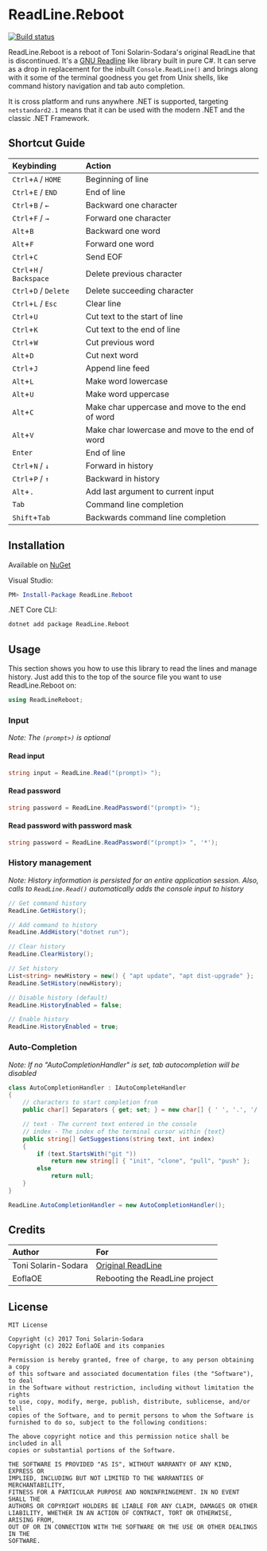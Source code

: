 # ReadLine.Reboot

[![Build status](https://ci.appveyor.com/api/projects/status/twc6ovqb6cc8s184?svg=true)](https://ci.appveyor.com/project/EoflaOE/readline-reboot)

ReadLine.Reboot is a reboot of Toni Solarin-Sodara's original ReadLine that is discontinued. It's a [GNU Readline](https://en.wikipedia.org/wiki/GNU_Readline) like library built in pure C#. It can serve as a drop in replacement for the inbuilt `Console.ReadLine()` and brings along with it some of the terminal goodness you get from Unix shells, like command history navigation and tab auto completion.

It is cross platform and runs anywhere .NET is supported, targeting `netstandard2.1` means that it can be used with the modern .NET and the classic .NET Framework.

## Shortcut Guide

| Keybinding                     | Action                                          |
|:-------------------------------|:------------------------------------------------|
| `Ctrl`+`A` / `HOME`            | Beginning of line                               |
| `Ctrl`+`E` / `END`             | End of line                                     |
| `Ctrl`+`B` / `←`               | Backward one character                          |
| `Ctrl`+`F` / `→`               | Forward one character                           |
| `Alt`+`B`                      | Backward one word                               |
| `Alt`+`F`                      | Forward one word                                |
| `Ctrl`+`C`                     | Send EOF                                        |
| `Ctrl`+`H` / `Backspace`       | Delete previous character                       |
| `Ctrl`+`D` / `Delete`          | Delete succeeding character                     |
| `Ctrl`+`L` / `Esc`             | Clear line                                      |
| `Ctrl`+`U`                     | Cut text to the start of line                   |
| `Ctrl`+`K`                     | Cut text to the end of line                     |
| `Ctrl`+`W`                     | Cut previous word                               |
| `Alt`+`D`                      | Cut next word                                   |
| `Ctrl`+`J`                     | Append line feed                                |
| `Alt`+`L`                      | Make word lowercase                             |
| `Alt`+`U`                      | Make word uppercase                             |
| `Alt`+`C`                      | Make char uppercase and move to the end of word |
| `Alt`+`V`                      | Make char lowercase and move to the end of word |
| `Enter`                        | End of line                                     |
| `Ctrl`+`N` / `↓`               | Forward in history                              |
| `Ctrl`+`P` / `↑`               | Backward in history                             |
| `Alt`+`.`                      | Add last argument to current input              |
| `Tab`                          | Command line completion                         |
| `Shift`+`Tab`                  | Backwards command line completion               |

## Installation

Available on [NuGet](https://www.nuget.org/packages/ReadLine.Reboot/)

Visual Studio:

```powershell
PM> Install-Package ReadLine.Reboot
```

.NET Core CLI:

```bash
dotnet add package ReadLine.Reboot
```

## Usage

This section shows you how to use this library to read the lines and manage history. Just add this to the top of the source file you want to use ReadLine.Reboot on:

```csharp
using ReadLineReboot;
```

### Input

_Note: The `(prompt>)` is  optional_

#### Read input

```csharp
string input = ReadLine.Read("(prompt)> ");
```

#### Read password

```csharp
string password = ReadLine.ReadPassword("(prompt)> ");
```

#### Read password with password mask

```csharp
string password = ReadLine.ReadPassword("(prompt)> ", '*');
```

### History management

_Note: History information is persisted for an entire application session. Also, calls to `ReadLine.Read()` automatically adds the console input to history_

```csharp
// Get command history
ReadLine.GetHistory();

// Add command to history
ReadLine.AddHistory("dotnet run");

// Clear history
ReadLine.ClearHistory();

// Set history
List<string> newHistory = new() { "apt update", "apt dist-upgrade" };
ReadLine.SetHistory(newHistory);

// Disable history (default)
ReadLine.HistoryEnabled = false;

// Enable history
ReadLine.HistoryEnabled = true;
```

### Auto-Completion

_Note: If no "AutoCompletionHandler" is set, tab autocompletion will be disabled_

```csharp
class AutoCompletionHandler : IAutoCompleteHandler
{
    // characters to start completion from
    public char[] Separators { get; set; } = new char[] { ' ', '.', '/' };

    // text - The current text entered in the console
    // index - The index of the terminal cursor within {text}
    public string[] GetSuggestions(string text, int index)
    {
        if (text.StartsWith("git "))
            return new string[] { "init", "clone", "pull", "push" };
        else
            return null;
    }
}

ReadLine.AutoCompletionHandler = new AutoCompletionHandler();
```

## Credits

| Author              | For                                                      |
|:--------------------|:---------------------------------------------------------|
| Toni Solarin-Sodara | [Original ReadLine](https://github.com/tonerdo/readline) |
| EoflaOE             | Rebooting the ReadLine project                           |

## License

```
MIT License

Copyright (c) 2017 Toni Solarin-Sodara
Copyright (c) 2022 EoflaOE and its companies

Permission is hereby granted, free of charge, to any person obtaining a copy
of this software and associated documentation files (the "Software"), to deal
in the Software without restriction, including without limitation the rights
to use, copy, modify, merge, publish, distribute, sublicense, and/or sell
copies of the Software, and to permit persons to whom the Software is
furnished to do so, subject to the following conditions:

The above copyright notice and this permission notice shall be included in all
copies or substantial portions of the Software.

THE SOFTWARE IS PROVIDED "AS IS", WITHOUT WARRANTY OF ANY KIND, EXPRESS OR
IMPLIED, INCLUDING BUT NOT LIMITED TO THE WARRANTIES OF MERCHANTABILITY,
FITNESS FOR A PARTICULAR PURPOSE AND NONINFRINGEMENT. IN NO EVENT SHALL THE
AUTHORS OR COPYRIGHT HOLDERS BE LIABLE FOR ANY CLAIM, DAMAGES OR OTHER
LIABILITY, WHETHER IN AN ACTION OF CONTRACT, TORT OR OTHERWISE, ARISING FROM,
OUT OF OR IN CONNECTION WITH THE SOFTWARE OR THE USE OR OTHER DEALINGS IN THE
SOFTWARE.
```
